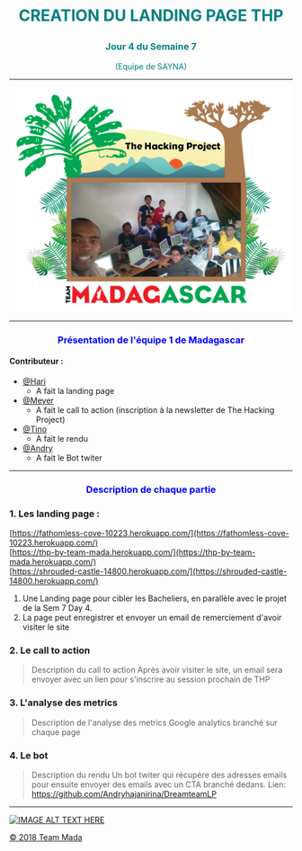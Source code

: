 # <p align="center" style="color:teal;">CREATION DU LANDING PAGE THP</p>
### <p align="center" style="color:teal;">Jour 4 du Semaine 7</p>
<p align="center" style="color:teal;">(Equipe de SAYNA)</p>

***

![alt text](https://github.com/Itokiana/landing-page-thp/raw/master/team.png "La team Madagascar")

***

### <p align="center" style="color:blue;">Présentation de l'équipe 1 de Madagascar</p>
#### Contributeur :

* [@Hari](https://www.github.com/MinoHari)
	* A fait la landing page
* [@Meyer](https://www.github.com/NrjMeyer)
	* A fait le call to action (inscription à la newsletter de The Hacking Project)
* [@Tino](https://www.github.com/) 
	* A fait le rendu
* [@Andry](https://www.github.com/Andryhajanirina) 
	* A fait le Bot twiter
***
### <p align="center" style="color:blue;">Description de chaque partie</p>



### 1. Les landing page :
[https://fathomless-cove-10223.herokuapp.com/](https://fathomless-cove-10223.herokuapp.com/)    
[https://thp-by-team-mada.herokuapp.com/](https://thp-by-team-mada.herokuapp.com/)                   
    [https://shrouded-castle-14800.herokuapp.com/](https://shrouded-castle-14800.herokuapp.com/)
1. Une Landing page pour cibler les Bacheliers, en parallèle avec le projet de la Sem 7 Day 4.
2. La page peut enregistrer et envoyer un email de remerciement d'avoir visiter le site

### 2. Le call to action
> Description du call to action
Après avoir visiter le site, un email sera envoyer avec un lien pour s'inscrire au session prochain de THP

### 3. L'analyse des metrics
> Description de l'analyse des metrics
Google analytics branché sur chaque page

### 4. Le bot
> Description du rendu
Un bot twiter qui récupère des adresses emails pour ensuite envoyer des emails avec un CTA branché dedans.
Lien: https://github.com/Andryhajanirina/DreamteamLP

***


[![IMAGE ALT TEXT HERE](https://aprc.it/api/800x500/http://sayna.io/)](http://sayna.io/)

[&copy; 2018 Team Mada](http://sayna.io/)
